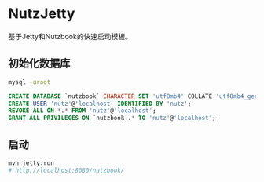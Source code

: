 # NutzJetty

基于Jetty和Nutzbook的快速启动模板。

## 初始化数据库

```bash
mysql -uroot
```

```SQL
CREATE DATABASE `nutzbook` CHARACTER SET 'utf8mb4' COLLATE 'utf8mb4_general_ci';
CREATE USER 'nutz'@'localhost' IDENTIFIED BY 'nutz';
REVOKE ALL ON *.* FROM 'nutz'@'localhost';
GRANT ALL PRIVILEGES ON `nutzbook`.* TO 'nutz'@'localhost';
```

## 启动

```bash
mvn jetty:run
# http://localhost:8080/nutzbook/
```
